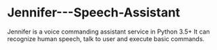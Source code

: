 # Jennifer---Speech-Assistant
Jennifer is a voice commanding assistant service in Python 3.5+ It can recognize human speech, talk to user and execute basic commands.
